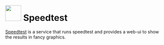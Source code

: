 # <img src="https://raw.githubusercontent.com/henrywhitaker3/Speedtest-Tracker/master/public/icons/fav/ms-icon-150x150.png" width="50" height="50"> Speedtest

[Speedtest](https://github.com/henrywhitaker3/Speedtest-Tracker/) is a service that runs speedtest and provides a web-ui to show the results in fancy graphics.
